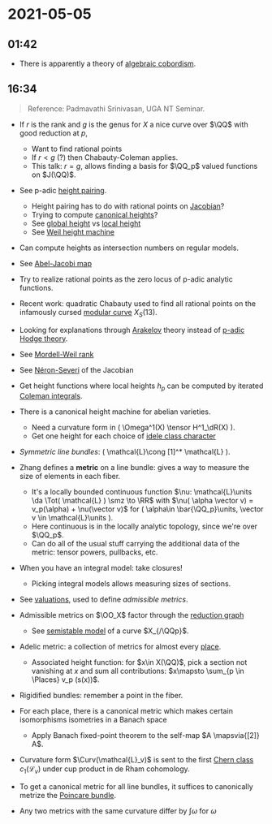 # 2021-05-05

## 01:42

- There is apparently a theory of [algebraic cobordism](algebraic%20cobordism).

## 16:34

> Reference: Padmavathi Srinivasan, UGA NT Seminar. 

- If $r$ is the rank and $g$ is the genus for $X$ a nice curve over $\QQ$ with good reduction at $p$, 
  - Want to find rational points
  - If $r<g$ (?) then Chabauty-Coleman applies.
  - This talk: $r=g$, allows finding a basis for $\QQ_p$ valued functions on $J(\QQ)$.
- See p-adic [height pairing](height%20pairing).
  - Height pairing has to do with rational points on [Jacobian](../zettelkasten/Jacobian.md)?
  - Trying to compute [canonical heights](canonical%20heights)?
  - See [global height](global%20height) vs [local height](local%20height)
  - See [Weil height machine](Weil%20height%20machine)
- Can compute heights as intersection numbers on regular models.
- See [Abel-Jacobi map](Abel-Jacobi%20map)
- Try to realize rational points as the zero locus of p-adic analytic functions.
- Recent work: quadratic Chabauty used to find all rational points on the infamously cursed [modular curve](modular%20curve) $X_S(13)$.
- Looking for explanations through [Arakelov](Arakelov) theory instead of [p-adic Hodge theory](p-adic%20Hodge%20theory).
- See [Mordell-Weil rank](Mordell-Weil%20rank)
- See [Néron-Severi](Néron-Severi) of the Jacobian
- Get height functions where local heights $h_p$ can be computed by iterated [Coleman integrals](Coleman%20integrals).
- There is a canonical height machine for abelian varieties.
  - Need a curvature form in \( \Omega^1(X) \tensor H^1_\dR(X) \).
  - Get one height for each choice of [idele class character](idele%20class%20character)
- *Symmetric line bundles*: \( \mathcal{L}\cong [1]^* \mathcal{L} \).

- Zhang defines a **metric** on a line bundle: gives a way to measure the size of elements in each fiber.
  - It's a locally bounded continuous function $\nu: \mathcal{L}\units \da  \Tot( \mathcal{L} ) \smz \to \RR$ with $\nu( \alpha \vector v) = v_p(\alpha) + \nu(\vector v)$ for \( \alpha\in \bar{\QQ_p}\units, \vector v \in \mathcal{L}\units   \).
  - Here continuous is in the locally analytic topology, since we're over $\QQ_p$.
  - Can do all of the usual stuff carrying the additional data of the metric: tensor powers, pullbacks, etc.

- When you have an integral model: take closures!
  - Picking integral models allows measuring sizes of sections.

- See [valuations](valuations), used to define *admissible metrics*.
- Admissible metrics on $\OO_X$ factor through the [reduction graph](reduction%20graph)
  - See [semistable model](semistable%20model) of a curve $X_{/\QQp}$.

- Adelic metric: a collection of metrics for almost every [place](../zettelkasten/place.md).
  - Associated height function: for $x\in X(\QQ)$, pick a section not vanishing at $x$ and sum all contributions: $x\mapsto \sum_{p \in \Places} v_p (s(x))$.

- Rigidified bundles: remember a point in the fiber.

- For each place, there is a canonical metric which makes certain isomorphisms isometries in a Banach space
  - Apply Banach fixed-point theorem to the self-map $A \mapsvia{[2]} A$.

- Curvature form $\Curv(\mathcal{L}_v)$ is sent to the first [Chern class](Chern%20class) $c_1(\mathcal{L}_v )$ under cup product in de Rham cohomology.

- To get a canonical metric for all line bundles, it suffices to canonically metrize the [Poincare bundle](Poincare%20bundle).


- Any two metrics with the same curvature differ by $\int \omega$ for $\omega$

